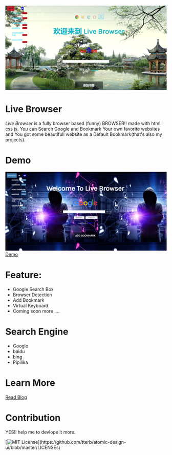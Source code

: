 ![](./cnback1.PNG)
# Live Browser

*Live Browser* is a fully browser based (funny) BROWSER!! made with html css js.  You can Search Google and Bookmark Your own favorite websites and You got some beautifull website as a Default Bookmark(that's also my projects). 

# Demo
![](./livebrowser.PNG)
[Demo](https://naemazam.github.io/Live-Browser/)

# Feature: 
 - Google Search Box
 - Browser Detection 
 - Add Bookmark
 - Virtual Keyboard
 - Coming soon more .... 

# Search Engine
- Google
- baidu
- bing
- Pipilika

# Learn More
[Read Blog](https://dev.to/naemazam/live-browser-make-a-browser-based-browser-26bh)



# Contribution 

YES!! help me to devlope it more. 

[![MIT License](https://img.shields.io/apm/l/atomic-design-ui.svg?)](https://github.com/tterb/atomic-design-ui/blob/master/LICENSEs)

